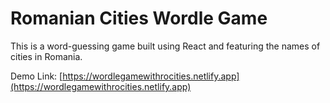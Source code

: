 # Romanian Cities Wordle Game

This is a word-guessing game built using React and featuring the names of cities in Romania.

Demo Link: [https://wordlegamewithrocities.netlify.app](https://wordlegamewithrocities.netlify.app)
